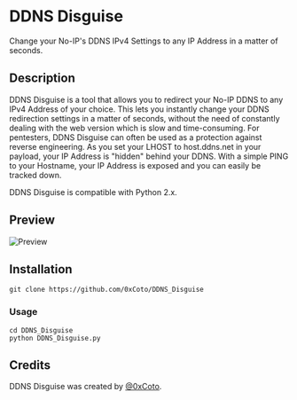 # DDNS Disguise
Change your No-IP's DDNS IPv4 Settings to any IP Address in a matter of seconds.

## Description
DDNS Disguise is a tool that allows you to redirect your No-IP DDNS to any IPv4 Address of your choice. This lets you instantly change your DDNS redirection settings in a matter of seconds, without the need of constantly dealing with the web version which is slow and time-consuming.
For pentesters, DDNS Disguise can often be used as a protection against reverse engineering. As you set your LHOST to host.ddns.net in your payload, your IP Address is "hidden" behind your DDNS. With a simple PING to your Hostname, your IP Address is exposed and you can easily be tracked down.

DDNS Disguise is compatible with Python 2.x.

## Preview
![Preview](http://i.imgur.com/nkgg5ao.png)

## Installation
```git clone https://github.com/0xCoto/DDNS_Disguise```

### Usage

```
cd DDNS_Disguise
python DDNS_Disguise.py
```

## Credits
DDNS Disguise was created by [@0xCoto](https://github.com/0xCoto).
